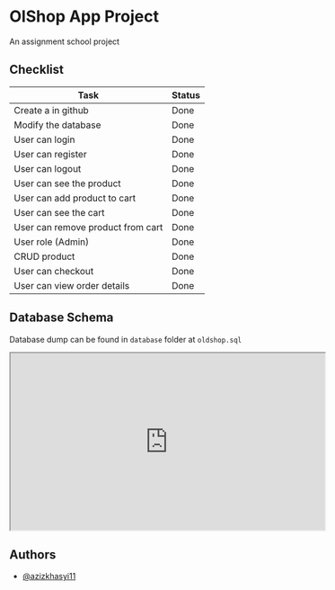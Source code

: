 # OlShop App Project

An assignment school project

## Checklist

| Task                              | Status |
| --------------------------------- | ------ |
| Create a in github                | Done   |
| Modify the database               | Done   |
| User can login                    | Done   |
| User can register                 | Done   |
| User can logout                   | Done   |
| User can see the product          | Done   |
| User can add product to cart      | Done   |
| User can see the cart             | Done   |
| User can remove product from cart | Done   |
| User role (Admin)                 | Done   |
| CRUD product                      | Done   |
| User can checkout                 | Done   |
| User can view order details       | Done   |

## Database Schema

Database dump can be found in `database` folder at `oldshop.sql`

<iframe width="560" height="315" src='https://dbdiagram.io/e/669536f69939893daef8a2e3/669536fa9939893daef8a390'> </iframe>

## Authors

- [@azizkhasyi11](https://github.com/Azizkhasyi11)
